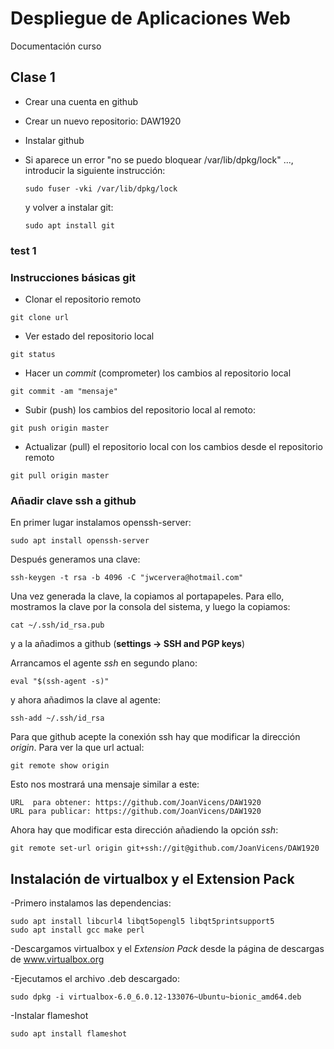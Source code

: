 # Despliegue de Aplicaciones Web

Documentación curso

## Clase 1
- Crear una cuenta en github
- Crear un nuevo repositorio: DAW1920
- Instalar github
- Si aparece un error "no se puedo bloquear /var/lib/dpkg/lock" ..., introducir la siguiente instrucción:

  ```
  sudo fuser -vki /var/lib/dpkg/lock
  ```
  y volver a instalar git:
  ```
  sudo apt install git
  ```

### test 1

### Instrucciones básicas git
- Clonar el repositorio remoto
```
git clone url
```
- Ver estado del repositorio local
```
git status
```
- Hacer un *commit* (comprometer) los cambios al repositorio local
```
git commit -am "mensaje"
```
- Subir (push) los cambios del repositorio local al remoto:
```
git push origin master
```
- Actualizar (pull) el repositorio local con los cambios desde el repositorio remoto
```
git pull origin master
```

### Añadir clave ssh a github

En primer lugar instalamos openssh-server:
```
sudo apt install openssh-server
```

Después generamos una clave:
```
ssh-keygen -t rsa -b 4096 -C "jwcervera@hotmail.com"
```
Una vez generada la clave, la copiamos al portapapeles. Para ello, mostramos la clave por la consola del sistema, y luego la copiamos:
```
cat ~/.ssh/id_rsa.pub
```

y a la añadimos a github (**settings -> SSH and PGP keys**)

Arrancamos el agente *ssh* en segundo plano:
```
eval "$(ssh-agent -s)"
```

y ahora añadimos la clave al agente:
```
ssh-add ~/.ssh/id_rsa
```
Para que github acepte la conexión ssh hay que modificar la dirección *origin*. Para ver la que url actual:
```
git remote show origin
```
Esto nos mostrará una mensaje similar a este:
```
URL  para obtener: https://github.com/JoanVicens/DAW1920
URL para publicar: https://github.com/JoanVicens/DAW1920
```
Ahora hay que modificar esta dirección añadiendo la opción *ssh*:
```
git remote set-url origin git+ssh://git@github.com/JoanVicens/DAW1920
```

## Instalación de virtualbox y el Extension Pack

-Primero instalamos las dependencias:
```
sudo apt install libcurl4 libqt5opengl5 libqt5printsupport5
sudo apt install gcc make perl
```

-Descargamos virtualbox y el *Extension Pack* desde la página de descargas de www.virtualbox.org

-Ejecutamos el archivo .deb descargado:
```
sudo dpkg -i virtualbox-6.0_6.0.12-133076~Ubuntu~bionic_amd64.deb
```

-Instalar flameshot
```
sudo apt install flameshot
```
